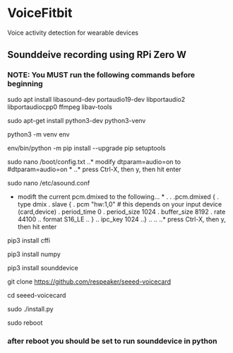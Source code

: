 # VoiceFitbit
Voice activity detection for wearable devices

## Sounddeive recording using RPi Zero W
### NOTE: You MUST run the following commands before beginning

sudo apt install libasound-dev portaudio19-dev libportaudio2 libportaudiocpp0 ffmpeg libav-tools 

sudo apt-get install python3-dev python3-venv 

python3 -m venv env 

env/bin/python -m pip install --upgrade pip setuptools
 
sudo nano /boot/config.txt
..* modify dtparam=audio=on to #dtparam=audio=on *
..* press Ctrl-X, then y, then hit enter

sudo nano /etc/asound.conf
* modift the current pcm.dmixed to the following... *
.
.
.pcm.dmixed {
.  type dmix
.  slave {
.      pcm "hw:1,0"  # this depends on your input device (card,device)
.      period_time 0
.      period_size 1024
.      buffer_size 8192
.      rate 44100
..      format S16_LE
..  }
..  ipc_key 1024
..} 
..
..
..* press Ctrl-X, then y, then hit enter
 
pip3 install cffi

pip3 install numpy

pip3 install sounddevice


git clone https://github.com/respeaker/seeed-voicecard

cd seeed-voicecard

sudo ./install.py

sudo reboot
 
### after reboot you should be set to run sounddevice in python

